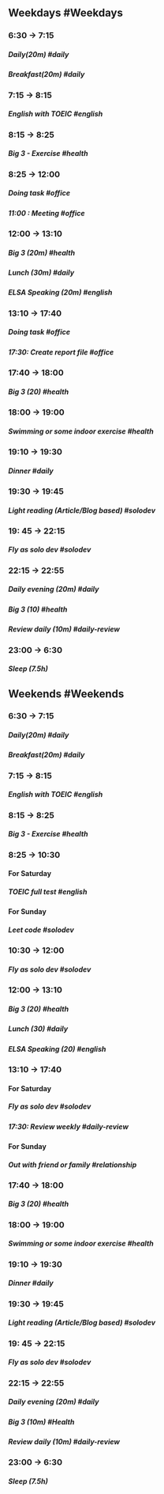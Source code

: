 ## Weekdays #Weekdays
### 6:30 -> 7:15
##### Daily(20m)  #daily 
##### Breakfast(20m) #daily 

### 7:15 -> 8:15
##### English with TOEIC #english 

###  8:15 -> 8:25
##### Big 3 - Exercise #health 

### 8:25 -> 12:00
##### Doing task #office 
##### 11:00 : Meeting #office 

### 12:00 -> 13:10
##### Big 3 (20m) #health 
##### Lunch (30m) #daily 
##### ELSA Speaking (20m) #english 
### 13:10 -> 17:40
##### Doing task #office 
##### 17:30: Create report file #office

### 17:40 -> 18:00
##### Big 3 (20) #health 

### 18:00 -> 19:00
##### Swimming or some indoor exercise #health 

### 19:10 -> 19:30
##### Dinner #daily 

### 19:30 -> 19:45
##### Light reading (Article/Blog based) #solodev 

### 19: 45 -> 22:15
##### Fly as solo dev #solodev

### 22:15 -> 22:55
##### Daily evening (20m) #daily 
##### Big 3 (10) #health 
##### Review daily (10m) #daily-review

### 23:00 -> 6:30
##### Sleep (7.5h)

## Weekends #Weekends
### 6:30 -> 7:15
##### Daily(20m) #daily 
##### Breakfast(20m) #daily 

### 7:15 -> 8:15
##### English with TOEIC #english

###  8:15 -> 8:25
##### Big 3 - Exercise #health 

### 8:25 -> 10:30
#### For Saturday
##### TOEIC full test #english
#### For Sunday
##### Leet code #solodev 
### 10:30 -> 12:00
##### Fly as solo dev #solodev
### 12:00 -> 13:10
##### Big 3 (20) #health  
##### Lunch (30) #daily 
##### ELSA Speaking (20) #english 
### 13:10 -> 17:40
#### For Saturday
##### Fly as solo dev #solodev
##### 17:30: Review weekly #daily-review
#### For Sunday
##### Out with friend or family #relationship

### 17:40 -> 18:00
##### Big 3 (20) #health 

### 18:00 -> 19:00 
##### Swimming or some indoor exercise #health

### 19:10 -> 19:30
##### Dinner #daily 

### 19:30 -> 19:45
##### Light reading (Article/Blog based) #solodev 

### 19: 45 -> 22:15
##### Fly as solo dev #solodev

### 22:15 -> 22:55
##### Daily evening (20m) #daily 
##### Big 3 (10m) #Health
##### Review daily (10m) #daily-review 

### 23:00 -> 6:30
##### Sleep (7.5h)